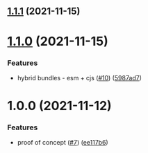 ## [1.1.1](https://github.com/norskeld/sigma/compare/v1.1.0...v1.1.1) (2021-11-15)

# [1.1.0](https://github.com/norskeld/sigma/compare/v1.0.0...v1.1.0) (2021-11-15)


### Features

* hybrid bundles - esm + cjs ([#10](https://github.com/norskeld/sigma/issues/10)) ([5987ad7](https://github.com/norskeld/sigma/commit/5987ad7ff757ea61a82d44066927de304bf5afac))

# 1.0.0 (2021-11-12)


### Features

* proof of concept ([#7](https://github.com/norskeld/sigma/issues/7)) ([ee117b6](https://github.com/norskeld/sigma/commit/ee117b6ca07116a3d3a34a098c4c1f14dbe18e4d))
